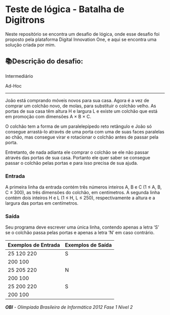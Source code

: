 # Teste de lógica - Batalha de Digitrons

Neste repositório se encontra um desafio de lógica, onde esse desafio foi proposto pela plataforma Digital Innovation One, e aqui se encontra uma solução criada por mim.


## 📚Descrição do desafio:

Intermediário

Ad-Hoc

----------

João está comprando móveis novos para sua casa. Agora é a vez de comprar um colchão novo, de molas, para substituir o colchão velho. As portas de sua casa têm altura H e largura L e existe um colchão que está em promoção com dimensões A × B × C.

O colchão tem a forma de um paralelepípedo reto retângulo e João só consegue arrastá-lo através de uma porta com uma de suas faces paralelas ao chão, mas consegue virar e rotacionar o colchão antes de passar pela porta.

Entretanto, de nada adianta ele comprar o colchão se ele não passar através das portas de sua casa. Portanto ele quer saber se consegue passar o colchão pelas portas e para isso precisa de sua ajuda.

### Entrada

A primeira linha da entrada contém três números inteiros A, B e C (1 ≤ A, B, C ≤ 300), as três dimensões do colchão, em centímetros. A segunda linha contém dois inteiros H e L (1 ≤ H, L ≤ 250), respectivamente a altura e a largura das portas em centímetros.

### Saída

Seu programa deve escrever uma única linha, contendo apenas a letra ‘S’ se o colchão passa pelas portas e apenas a letra ‘N’ em caso contrário.


| Exemplos de Entrada | Exemplos de Saída |
|--|--|
| 25 120 220 | S |
| 200 100 |  |
| 25 205 220 |N  |
| 200 100 |  |
| 25 200 220 | S |
| 200 100 |  |

****OBI*** - Olimpíada Brasileira de Informática 2012 Fase 1 Nível 2*